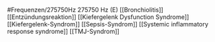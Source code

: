 #Frequenzen/275750Hz
275750 Hz (E)
[[Bronchiolitis]]
[[Entzündungsreaktion]]
[[Kiefergelenk Dysfunction Syndrome]]
[[Kiefergelenk-Syndrom]]
[[Sepsis-Syndrom]]
[[Systemic inflammatory response syndrome]]
[[TMJ-Syndrom]]